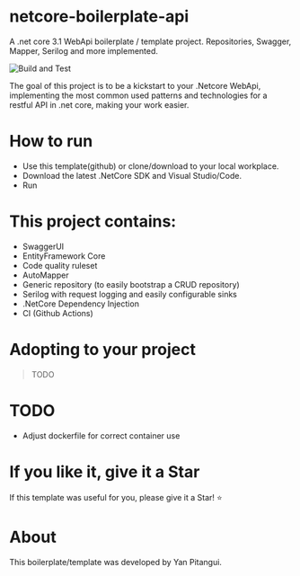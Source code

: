 # netcore-boilerplate-api
A .net core 3.1 WebApi boilerplate / template project. Repositories, Swagger, Mapper, Serilog and more implemented. 


![Build and Test](https://github.com/yanpitangui/netcore-boilerplate-api/workflows/Build%20and%20Test/badge.svg)

The goal of this project is to be a kickstart to your .Netcore WebApi, implementing the most common used patterns
and technologies for a restful API in .net core, making your work easier.

# How to run
- Use this template(github) or clone/download to your local workplace.
- Download the latest .NetCore SDK and Visual Studio/Code.
- Run

# This project contains:
- SwaggerUI
- EntityFramework Core
- Code quality ruleset
- AutoMapper
- Generic repository (to easily bootstrap a CRUD repository)
- Serilog with request logging and easily configurable sinks
- .NetCore Dependency Injection
- CI (Github Actions)

# Adopting to your project
>TODO

# TODO
- Adjust dockerfile for correct container use

# If you like it, give it a Star
If this template was useful for you, please give it a Star! :star:

# About
This boilerplate/template was developed by Yan Pitangui.
